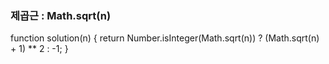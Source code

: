 ### 제곱근 : Math.sqrt(n)


function solution(n) {
    return Number.isInteger(Math.sqrt(n)) ? (Math.sqrt(n) + 1) ** 2 : -1;
}
